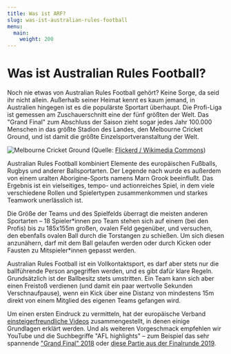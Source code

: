 ```yaml
---
title: Was ist ARF?
slug: was-ist-australian-rules-football
menu: 
  main:
    weight: 200
---
```


# Was ist Australian Rules Football?

Noch nie etwas von Australian Rules Football gehört?
Keine Sorge, da seid ihr nicht allein.
Außerhalb seiner Heimat kennt es kaum jemand,
in Australien hingegen ist es die populärste Sportart überhaupt.
Die Profi-Liga ist gemessen am Zuschauerschnitt 
eine der fünf größten der Welt.
Das "Grand Final" zum Abschluss der Saison zieht sogar jedes Jahr
100.000 Menschen in das größte Stadion des Landes,
den Melbourne Cricket Ground,
und ist damit die größte Einzelsportveranstaltung der Welt.

![Melbourne Cricket Ground](/images/mcg.jpg)
(Quelle: [Flickerd / Wikimedia Commons](https://commons.wikimedia.org/wiki/File:2017_AFL_Grand_Final_panorama_during_national_anthem.jpg))

Australian Rules Football kombiniert Elemente des europäischen Fußballs,
Rugbys und anderer Ballsportarten.
Der Legende nach wurde es außerdem von einem uralten Aborigine-Sports namens Marn Grook beeinflußt.
Das Ergebnis ist ein vielseitiges, tempo- und actionreiches Spiel,
in dem viele verschiedene Rollen und Spielertypen zusammenkommen und starkes Teamwork unerlässlich ist.

Die Größe der Teams und des Spielfelds überragt die meisten anderen Sportarten –
18 Spieler\*innen pro Team
stehen sich auf einem (bei den Profis) bis zu 185x155m großen, ovalen Feld gegenüber,
und versuchen, den ebenfalls ovalen Ball durch die Torstangen zu schießen.
Um sich diesen anzunähern, 
darf mit dem Ball gelaufen werden 
oder durch Kicken oder Fausten zu Mitspieler\*innen gepasst werden.

Australian Rules Football ist ein Vollkontaktsport,
es darf aber stets nur die ballführende Person angegriffen werden,
und es gibt dafür klare Regeln.
Grundsätzlich ist der Ballbesitz stets umstritten.
Ein Team kann sich aber einen Freistoß verdienen
(und damit ein paar wertvolle Sekunden Verschnaufpause),
wenn ein Kick über eine Distanz von mindestens 15m
direkt von einem Mitglied des eigenen Teams gefangen wird.

Um einen ersten Eindruck zu vermitteln, 
hat der europäische Verband 
[einsteigerfreundliche Videos](https://afleurope.org/play-afl/) zusammengestellt,
in denen einige Grundlagen erklärt werden.
Und als weiteren Vorgeschmack empfehlen wir YouTube und die Suchbegriffe "AFL highlights" –
zum Beispiel das sehr spannende
["Grand Final" 2018](https://youtu.be/JirTw6MLblY)
oder [diese Partie aus der Finalrunde 2019](https://youtu.be/1Bil6tkLu-A). 
